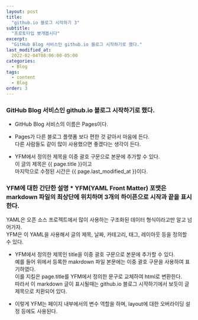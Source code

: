 ```yaml
---
layout: post
title:
  "github.io 블로그 시작하기 3"
subtitle:
  "프로토타입 뽀개봅시다"
excerpt:
  "GitHub Blog 서비스인 github.io 블로그 시작하기로 했다."
last_modified_at:
  2022-02-04T08:06:00-05:00
categories:
  - Blog
tags:
  - content
  - Blog
order: 3
---
```


### GitHub Blog 서비스인 github.io 블로그 시작하기로 했다.
* GitHub Blog 서비스의 이름은 Pages이다.

* Pages가 다른 블로그 플랫폼 보다 편한 것 같아서 마음에 든다.  
다른 사람들도 같이 많이 사용했으면 좋겠다는 생각이 든다.

* YFM에서 정의한 제목을 이중 괄호 구문으로 본문에 추가할 수 있다.  
이 글의 제목은 {{ page.title }}이고  
마지막으로 수정된 시간은 {{ page.last_modified_at }}이다.

### YFM에 대한 간단한 설명 * YFM(YAML Front Matter) 포맷은 markdown 파일의 최상단에 위치하며 3개의 하이픈으로 시작과 끝을 표시한다.
YAML은 오픈 소스 프로젝트에서 많이 사용하는 구조화된 데이터 형식이라고만 알고 넘어가자.  
YFM은 이 YAML을 사용해서 글의 제목, 날짜, 카테고리, 태그, 레이아웃 등을 정의할 수 있다.

* YFM에서 정의한 제목인 title을 이중 괄호 구문으로 본문에 추가할 수 있다.  
예를 들어 위에서 등록한 makrdown 파일 본문에는 이중 괄호 구문을 사용하여 표기하였다.  
이를 지킬은 page.title를 YFM에서 정의한 문구로 교체하여 html로 변환한다.  
따라서 이 markdown 글이 표시될때는 github.io 블로그 시작하기에서 보듯이 글 제목으로 치환되어 있다.

* 이렇게 YFM는 페이지 내부에서의 변수 역할을 하며, layout에 대한 오버라이딩 설정 등에도 사용된다.
